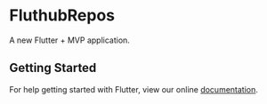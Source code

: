 # FluthubRepos

A new Flutter + MVP application.

## Getting Started

For help getting started with Flutter, view our online
[documentation](http://flutter.io/).
